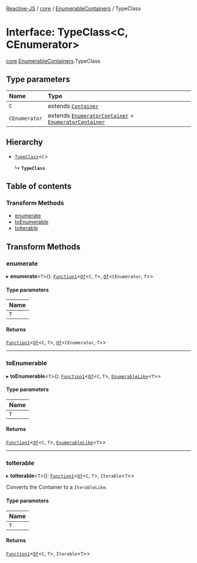 [Reactive-JS](../README.md) / [core](../modules/core.md) / [EnumerableContainers](../modules/core.EnumerableContainers.md) / TypeClass

# Interface: TypeClass<C, CEnumerator\>

[core](../modules/core.md).[EnumerableContainers](../modules/core.EnumerableContainers.md).TypeClass

## Type parameters

| Name | Type |
| :------ | :------ |
| `C` | extends [`Container`](core.Container.md) |
| `CEnumerator` | extends [`EnumeratorContainer`](core.EnumeratorContainer.md) = [`EnumeratorContainer`](core.EnumeratorContainer.md) |

## Hierarchy

- [`TypeClass`](core.Containers.TypeClass.md)<`C`\>

  ↳ **`TypeClass`**

## Table of contents

### Transform Methods

- [enumerate](core.EnumerableContainers.TypeClass.md#enumerate)
- [toEnumerable](core.EnumerableContainers.TypeClass.md#toenumerable)
- [toIterable](core.EnumerableContainers.TypeClass.md#toiterable)

## Transform Methods

### enumerate

▸ **enumerate**<`T`\>(): [`Function1`](../modules/functions.md#function1)<[`Of`](../modules/core.Containers.md#of)<`C`, `T`\>, [`Of`](../modules/core.Containers.md#of)<`CEnumerator`, `T`\>\>

#### Type parameters

| Name |
| :------ |
| `T` |

#### Returns

[`Function1`](../modules/functions.md#function1)<[`Of`](../modules/core.Containers.md#of)<`C`, `T`\>, [`Of`](../modules/core.Containers.md#of)<`CEnumerator`, `T`\>\>

___

### toEnumerable

▸ **toEnumerable**<`T`\>(): [`Function1`](../modules/functions.md#function1)<[`Of`](../modules/core.Containers.md#of)<`C`, `T`\>, [`EnumerableLike`](core.EnumerableLike.md)<`T`\>\>

#### Type parameters

| Name |
| :------ |
| `T` |

#### Returns

[`Function1`](../modules/functions.md#function1)<[`Of`](../modules/core.Containers.md#of)<`C`, `T`\>, [`EnumerableLike`](core.EnumerableLike.md)<`T`\>\>

___

### toIterable

▸ **toIterable**<`T`\>(): [`Function1`](../modules/functions.md#function1)<[`Of`](../modules/core.Containers.md#of)<`C`, `T`\>, `Iterable`<`T`\>\>

Converts the Container to a `IterableLike`.

#### Type parameters

| Name |
| :------ |
| `T` |

#### Returns

[`Function1`](../modules/functions.md#function1)<[`Of`](../modules/core.Containers.md#of)<`C`, `T`\>, `Iterable`<`T`\>\>
